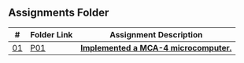 ## Assignments Folder

|      #      | Folder Link  | Assignment Description                          |
| :---------: | ------------ | ----------------------------------------------- |
| [01](./P01) | [P01](./P01) | [**Implemented a MCA-4 microcomputer.**](./P01) |